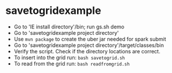 # savetogridexample


  * Go to 'IE install directory'/bin; run gs.sh demo
  * Go to 'savetogridexample project directory'
  * Use `mvn package` to create the uber jar needed for spark submit
  * Go to 'savetogridexample project directory'/target/classes/bin
  * Verify the script. Check if the directory locations are correct.
  * To insert into the grid run: `bash savetogrid.sh`
  * To read from the grid run: `bash readfromgrid.sh`
